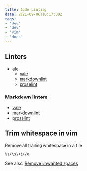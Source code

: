 ```yaml
---
title: Code Linting
date: 2021-09-06T10:17:00Z
tags:
- 'dev'
- 'dev'
- 'vim'
- 'docs'
---
```


## Linters

* [ale](20210906095348-ale.md)
  * [vale](20210906095201-vale.md)
  * [markdownlint](20210906101514-markdownlint.md)
  * [proselint](http://proselint.com/)

### Markdown linters

* [vale](20210906095201-vale.md)
* [markdownlint](20210906101514-markdownlint.md)
* [proselint](http://proselint.com/)

## Trim whitespace in vim

Remove all trailing whitespace in a file

```viml
%s/\s\+$//e
```

See also: [Remove unwanted spaces](https://vim.fandom.com/wiki/Remove_unwanted_spaces)
